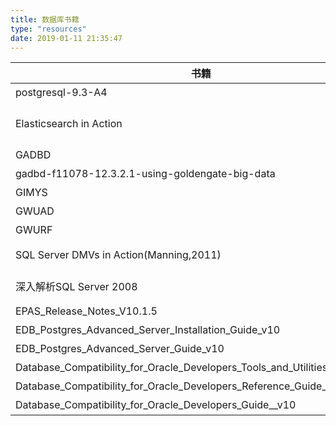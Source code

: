 ```yaml
---
title: 数据库书籍
type: "resources"
date: 2019-01-11 21:35:47
---
```

|书籍|下载|
|---|---|
|postgresql-9.3-A4|[点](https://raw.githubusercontent.com/zixujing/book1/master/postgresql-9.3-A4.pdf)|
|Elasticsearch in Action|[点](https://raw.githubusercontent.com/zixujing/book1/master/Elasticsearch in Action.pdf)|
|GADBD|[点](https://raw.githubusercontent.com/zixujing/book1/master/GADBD.pdf)|
|gadbd-f11078-12.3.2.1-using-goldengate-big-data|[点](https://raw.githubusercontent.com/zixujing/book1/master/gadbd-f11078-12.3.2.1-using-goldengate-big-data.pdf)|
|GIMYS|[点](https://raw.githubusercontent.com/zixujing/book1/master/GIMYS.pdf)|
|GWUAD|[点](https://raw.githubusercontent.com/zixujing/book1/master/GWUAD.pdf)|
|GWURF|[点](https://raw.githubusercontent.com/zixujing/book1/master/GWURF.pdf)|
|SQL Server DMVs in Action(Manning,2011)|[点](https://raw.githubusercontent.com/zixujing/book1/master/SQL Server DMVs in Action.pdf)|
|深入解析SQL Server 2008|[点](https://raw.githubusercontent.com/zixujing/book1/master/深入解析SQL Server 2008.pdf)|
|EPAS_Release_Notes_V10.1.5|[点](https://raw.githubusercontent.com/zixujing/book1.github.io/master/EPAS_Release_Notes_V10.1.5.pdf)|
|EDB_Postgres_Advanced_Server_Installation_Guide_v10|[点](https://raw.githubusercontent.com/zixujing/book1.github.io/master/EDB_Postgres_Advanced_Server_Installation_Guide_v10.pdf)|
|EDB_Postgres_Advanced_Server_Guide_v10|[点](https://raw.githubusercontent.com/zixujing/book1.github.io/master/EDB_Postgres_Advanced_Server_Guide_v10.pdf)|
|Database_Compatibility_for_Oracle_Developers_Tools_and_Utilities_Guide__v10|[点](https://raw.githubusercontent.com/zixujing/book1.github.io/master/Database_Compatibility_for_Oracle_Developers_Tools_and_Utilities_Guide__v10.pdf)|
|Database_Compatibility_for_Oracle_Developers_Reference_Guide_v10.pdf|[点](https://raw.githubusercontent.com/zixujing/book1/master/Database_Compatibility_for_Oracle_Developers_Reference_Guide_v10.pdf)|
|Database_Compatibility_for_Oracle_Developers_Guide__v10|[点](https://raw.githubusercontent.com/zixujing/book1.github.io/master/Database_Compatibility_for_Oracle_Developers_Guide__v10.pdf)|